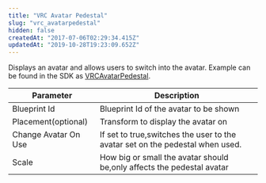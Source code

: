 ```yaml
---
title: "VRC Avatar Pedestal"
slug: "vrc_avatarpedestal"
hidden: false
createdAt: "2017-07-06T02:29:34.415Z"
updatedAt: "2019-10-28T19:23:09.652Z"
---
```

Displays an avatar and allows users to switch into the avatar.
Example can be found in the SDK as [VRCAvatarPedestal](/worlds/examples/udon-example-scene#AvatarPedestal).

| Parameter            | Description                                                                   |
|----------------------|-------------------------------------------------------------------------------|
| Blueprint Id         | Blueprint Id of the avatar to be shown                                        |
| Placement(optional)  | Transform to display the avatar on                                            |
| Change Avatar On Use | If set to true,switches the user to the avatar set on the pedestal when used. |
| Scale                | How big or small the avatar should be,only affects the pedestal avatar        |